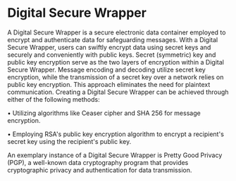# Digital Secure Wrapper 
A Digital Secure Wrapper is a secure electronic data container employed to encrypt and authenticate data for safeguarding messages. With a Digital Secure Wrapper, users can swiftly encrypt data using secret keys and securely and conveniently with public keys. Secret (symmetric) key and public key encryption serve as the two layers of encryption within a Digital Secure Wrapper. Message encoding and decoding utilize secret key encryption, while the transmission of a secret key over a network relies on public key encryption. This approach eliminates the need for plaintext communication. Creating a Digital Secure Wrapper can be achieved through either of the following methods:

• Utilizing algorithms like Ceaser cipher and SHA 256 for message encryption.

• Employing RSA's public key encryption algorithm to encrypt a recipient's secret key using the recipient's public key.

An exemplary instance of a Digital Secure Wrapper is Pretty Good Privacy (PGP), a well-known data cryptography program that provides cryptographic privacy and authentication for data transmission.